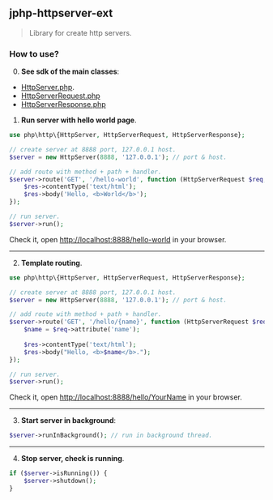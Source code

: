 
## jphp-httpserver-ext

> Library for create http servers.

### How to use?

0. **See sdk of the main classes**:
- [HttpServer.php](https://github.com/jphp-compiler/jphp/blob/master/exts/jphp-httpserver-ext/src/main/resources/JPHP-INF/sdk/php/http/HttpServer.php).
- [HttpServerRequest.php](https://github.com/jphp-compiler/jphp/blob/master/exts/jphp-httpserver-ext/src/main/resources/JPHP-INF/sdk/php/http/HttpServerRequest.php)
- [HttpServerResponse.php](https://github.com/jphp-compiler/jphp/blob/master/exts/jphp-httpserver-ext/src/main/resources/JPHP-INF/sdk/php/http/HttpServerResponse.php)


1. **Run server with hello world page**.
```php
use php\http\{HttpServer, HttpServerRequest, HttpServerResponse};

// create server at 8888 port, 127.0.0.1 host.
$server = new HttpServer(8888, '127.0.0.1'); // port & host.

// add route with method + path + handler.
$server->route('GET', '/hello-world', function (HttpServerRequest $req, HttpServerResponse $res) {
    $res->contentType('text/html');
    $res->body('Hello, <b>World</b>');
});

// run server.
$server->run();
```
Check it, open [http://localhost:8888/hello-world](http://localhost:8888/hello-world) in your browser.

---

2. **Template routing**.

```php
use php\http\{HttpServer, HttpServerRequest, HttpServerResponse};

// create server at 8888 port, 127.0.0.1 host.
$server = new HttpServer(8888, '127.0.0.1'); // port & host.

// add route with method + path + handler.
$server->route('GET', '/hello/{name}', function (HttpServerRequest $req, HttpServerResponse $res) {
    $name = $req->attribute('name');
    
    $res->contentType('text/html');
    $res->body("Hello, <b>$name</b>.");
});

// run server.
$server->run();
```

Check it, open [http://localhost:8888/hello/YourName](http://localhost:8888/hello/YourName) in your browser.

---

3. **Start server in background**:

```php
$server->runInBackground(); // run in background thread.
```

---

4. **Stop server, check is running**.
```php
if ($server->isRunning()) {
    $server->shutdown();
}
```
